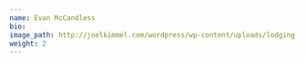 ```yaml
---
name: Evan McCandless 
bio: 
image_path: http://joelkimmel.com/wordpress/wp-content/uploads/lodging_portrait.jpg
weight: 2
---
```

